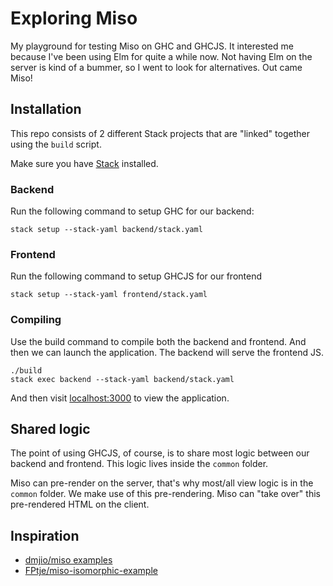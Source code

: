 # Exploring Miso

My playground for testing Miso on GHC and GHCJS. It interested me because I've been using Elm
for quite a while now. Not having Elm on the server is kind of a bummer, so I went to look for alternatives.
Out came Miso!

## Installation
This repo consists of 2 different Stack projects that are "linked" together using the `build` script.

Make sure you have [Stack](https://docs.haskellstack.org/en/stable/README/) installed.

### Backend

Run the following command to setup GHC for our backend:

```
stack setup --stack-yaml backend/stack.yaml
```

### Frontend

Run the following command to setup GHCJS for our frontend

```
stack setup --stack-yaml frontend/stack.yaml
```

### Compiling

Use the build command to compile both the backend and frontend. And then we can launch the application.
The backend will serve the frontend JS.

```
./build
stack exec backend --stack-yaml backend/stack.yaml
```

And then visit [localhost:3000](http://localhost:3000) to view the application.

## Shared logic

The point of using GHCJS, of course, is to share most logic between our backend and frontend.
This logic lives inside the `common` folder.

Miso can pre-render on the server, that's why most/all view logic is in the `common` folder. We make
use of this pre-rendering. Miso can "take over" this pre-rendered HTML on the client.

## Inspiration

* [dmjio/miso examples](https://github.com/dmjio/miso)
* [FPtje/miso-isomorphic-example](https://github.com/FPtje/miso-isomorphic-example)
